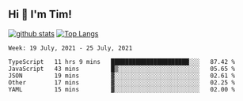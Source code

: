 ## Hi 👋 I'm Tim!
  
  [![github stats](https://github-readme-stats.vercel.app/api?username=thostetler&theme=dracula&count_private=true&show_icons=true)](https://github.com/thostetler/github-readme-stats)
  [![Top Langs](https://github-readme-stats.vercel.app/api/top-langs/?username=thostetler&layout=compact&count_private=true&theme=dracula&show_icons=true)](https://github.com/thostetler/github-readme-stats)
 
<!--START_SECTION:waka-->
```text
Week: 19 July, 2021 - 25 July, 2021

TypeScript   11 hrs 9 mins   ██████████████████████░░░   87.42 % 
JavaScript   43 mins         █▒░░░░░░░░░░░░░░░░░░░░░░░   05.65 % 
JSON         19 mins         ▓░░░░░░░░░░░░░░░░░░░░░░░░   02.61 % 
Other        17 mins         ▓░░░░░░░░░░░░░░░░░░░░░░░░   02.25 % 
YAML         15 mins         ▓░░░░░░░░░░░░░░░░░░░░░░░░   02.00 % 
```
<!--END_SECTION:waka-->
